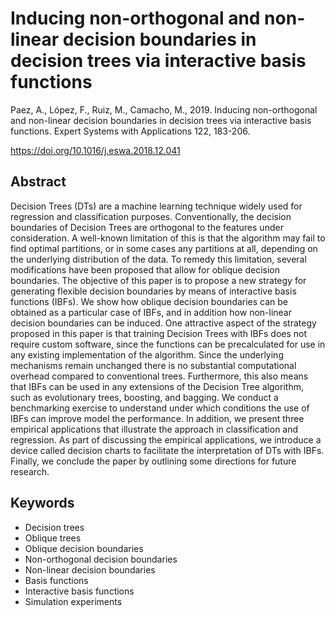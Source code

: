 # Inducing non-orthogonal and non-linear decision boundaries in decision trees via interactive basis functions

Paez, A., López, F., Ruiz, M., Camacho, M., 2019. Inducing non-orthogonal and non-linear decision boundaries in decision trees via interactive basis functions. Expert Systems with Applications 122, 183-206.

https://doi.org/10.1016/j.eswa.2018.12.041

## Abstract

Decision Trees (DTs) are a machine learning technique widely used for regression and classification purposes. Conventionally, the decision boundaries of Decision Trees are orthogonal to the features under consideration. A well-known limitation of this is that the algorithm may fail to find optimal partitions, or in some cases any partitions at all, depending on the underlying distribution of the data. To remedy this limitation, several modifications have been proposed that allow for oblique decision boundaries. The objective of this paper is to propose a new strategy for generating flexible decision boundaries by means of interactive basis functions (IBFs). We show how oblique decision boundaries can be obtained as a particular case of IBFs, and in addition how non-linear decision boundaries can be induced. One attractive aspect of the strategy proposed in this paper is that training Decision Trees with IBFs does not require custom software, since the functions can be precalculated for use in any existing implementation of the algorithm. Since the underlying mechanisms remain unchanged there is no substantial computational overhead compared to conventional trees. Furthermore, this also means that IBFs can be used in any extensions of the Decision Tree algorithm, such as evolutionary trees, boosting, and bagging. We conduct a benchmarking exercise to understand under which conditions the use of IBFs can improve model the performance. In addition, we present three empirical applications that illustrate the approach in classification and regression. As part of discussing the empirical applications, we introduce a device called decision charts to facilitate the interpretation of DTs with IBFs. Finally, we conclude the paper by outlining some directions for future research.

## Keywords

- Decision trees
- Oblique trees
- Oblique decision boundaries
- Non-orthogonal decision boundaries
- Non-linear decision boundaries
- Basis functions
- Interactive basis functions
- Simulation experiments

